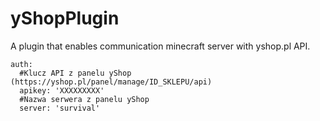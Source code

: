 # yShopPlugin
A plugin that enables communication minecraft server with yshop.pl API.

```
auth:
  #Klucz API z panelu yShop (https://yshop.pl/panel/manage/ID_SKLEPU/api)
  apikey: 'XXXXXXXXX'
  #Nazwa serwera z panelu yShop
  server: 'survival'
```
